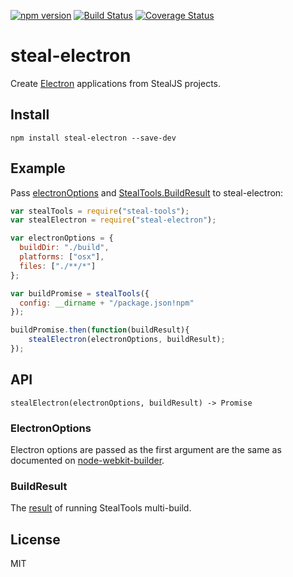 [![npm version](https://badge.fury.io/js/steal-electron.svg)](http://badge.fury.io/js/steal-electron)
[![Build Status](https://travis-ci.org/stealjs/steal-electron.svg?branch=master)](https://travis-ci.org/stealjs/steal-electron)
[![Coverage Status](https://coveralls.io/repos/github/stealjs/steal-electron/badge.svg?branch=master)](https://coveralls.io/github/stealjs/steal-electron?branch=master)

# steal-electron

Create [Electron](http://electron.atom.io/) applications from StealJS projects.

## Install

```shell
npm install steal-electron --save-dev
```

## Example

Pass [electronOptions](#electronoptions) and [StealTools.BuildResult](http://stealjs.com/docs/steal-tools.BuildResult.html) to steal-electron:

```js
var stealTools = require("steal-tools");
var stealElectron = require("steal-electron");

var electronOptions = {
  buildDir: "./build",
  platforms: ["osx"],
  files: ["./**/*"]
};

var buildPromise = stealTools({
  config: __dirname + "/package.json!npm"
});

buildPromise.then(function(buildResult){
	stealElectron(electronOptions, buildResult);
});
```

## API

`stealElectron(electronOptions, buildResult) -> Promise`

### ElectronOptions

Electron options are passed as the first argument are the same as documented on [node-webkit-builder](https://github.com/mllrsohn/node-webkit-builder).

### BuildResult

The [result](http://stealjs.com/docs/steal-tools.build.html) of running StealTools multi-build.

## License

MIT
